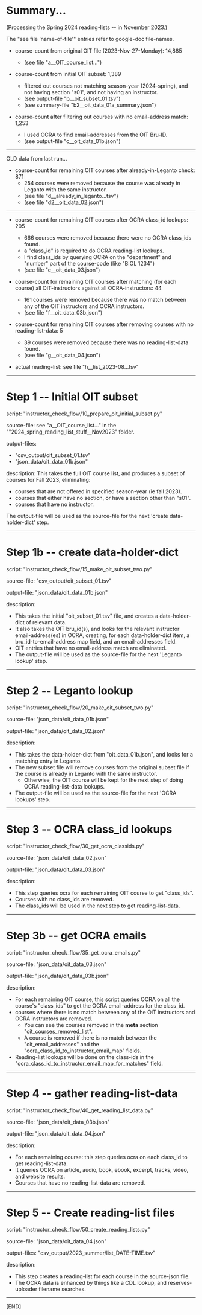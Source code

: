 # Summary...

(Processing the Spring 2024 reading-lists -- in November 2023.)

The "see file 'name-of-file'" entries refer to google-doc file-names.

- course-count from original OIT file (2023-Nov-27-Monday): 14,885
    - (see file "a__OIT_course_list...")

- course-count from initial OIT subset: 1,389
    - filtered out courses not matching season-year (2024-spring), and not having section "s01", and not having an instructor.
    - (see output-file "b__oit_subset_01.tsv")
    - (see summary-file "b2__oit_data_01a_summary.json")

- course-count after filtering out courses with no email-address match: 1,253
    - I used OCRA to find email-addresses from the OIT Bru-ID.
    - (see output-file "c__oit_data_01b.json")


---


OLD data from last run...

- course-count for remaining OIT courses after already-in-Leganto check: 871
    - 254 courses were removed because the course was already in Leganto with the same instructor.
    - (see file "d__already_in_leganto...tsv")
    - (see file "d2__oit_data_02.json")

---


- course-count for remaining OIT courses after OCRA class_id lookups: 205
    - 666 courses were removed because there were no OCRA class_ids found.
    - a "class_id" is required to do OCRA reading-list lookups.
    - I find class_ids by querying OCRA on the "department" and "number" part of the course-code (like "BIOL 1234")
    - (see file "e__oit_data_03.json")

- course-count for remaining OIT courses after matching (for each course) all OIT-instructors against all OCRA-instructors: 44
    - 161 courses were removed because there was no match between any of the OIT instructors and OCRA instructors.
    - (see file "f__oit_data_03b.json")

- course-count for remaining OIT courses after removing courses with no reading-list-data: 5
    - 39 courses were removed because there was no reading-list-data found.
    - (see file "g__oit_data_04.json")

- actual reading-list: see file "h__list_2023-08...tsv"

---


# Step 1 -- Initial OIT subset

script: "instructor_check_flow/10_prepare_oit_initial_subset.py"

source-file: see "a__OIT_course_list..." in the ""2024_spring_reading_list_stuff__Nov2023" folder.

output-files: 
- "csv_output/oit_subset_01.tsv"
- "json_data/oit_data_01b.json"

description:
This takes the full OIT course list, and produces a subset of courses for Fall 2023, eliminating:
- courses that are not offered in specified season-year (ie fall 2023).
- courses that either have no section, or have a section other than "s01".
- courses that have no instructor.

The output-file will be used as the source-file for the next 'create data-holder-dict' step.

---


# Step 1b -- create data-holder-dict

script: "instructor_check_flow/15_make_oit_subset_two.py"

source-file: "csv_output/oit_subset_01.tsv"

output-file: "json_data/oit_data_01b.json"

description:
- This takes the initial "oit_subset_01.tsv" file, and creates a data-holder-dict of relevant data. 
- It also takes the OIT bru_id(s), and looks for the relevant instructor email-address(es) in OCRA, creating, for each data-holder-dict item, a bru_id-to-email-address map field, and an email-addresses field.
- OIT entries that have no email-address match are eliminated.
- The output-file will be used as the source-file for the next 'Leganto lookup' step.

---


# Step 2 -- Leganto lookup

script: "instructor_check_flow/20_make_oit_subset_two.py"

source-file: "json_data/oit_data_01b.json"

output-file: "json_data/oit_data_02.json"

description:
- This takes the data-holder-dict from "oit_data_01b.json", and looks for a matching entry in Leganto.
- The new subset file will remove courses from the original subset file if the course is already in Leganto with the same instructor.
    - Otherwise, the OIT course will be kept for the next step of doing OCRA reading-list-data lookups.
- The output-file will be used as the source-file for the next 'OCRA lookups' step.

---


# Step 3 -- OCRA class_id lookups

script: "instructor_check_flow/30_get_ocra_classids.py"

source-file: "json_data/oit_data_02.json"

output-file: "json_data/oit_data_03.json"

description:
- This step queries ocra for each remaining OIT course to get "class_ids".
- Courses with no class_ids are removed.
- The class_ids will be used in the next step to get reading-list-data.

---


# Step 3b -- get OCRA emails

script: "instructor_check_flow/35_get_ocra_emails.py"

source-file: "json_data/oit_data_03.json"

output-file: "json_data/oit_data_03b.json"

description:
- For each remaining OIT course, this script queries OCRA on all the course's "class_ids" to get the OCRA email-address for the class_id.
- courses where there is no match between any of the OIT instructors and OCRA instructors are removed.
    - You can see the courses removed in the __meta__ section "oit_courses_removed_list".
    - A course is removed if there is no match between the "oit_email_addresses" and the "ocra_class_id_to_instructor_email_map" fields.
- Reading-list lookups will be done on the class-ids in the "ocra_class_id_to_instructor_email_map_for_matches" field.

---


# Step 4 -- gather reading-list-data

script: "instructor_check_flow/40_get_reading_list_data.py"

source-file: "json_data/oit_data_03b.json"

output-file: "json_data/oit_data_04.json"

description:
- For each remaining course: this step queries ocra on each class_id to get reading-list-data.
- It queries OCRA on article, audio, book, ebook, excerpt, tracks, video, and website results.
- Courses that have no reading-list-data are removed.

---


# Step 5 -- Create reading-list files

script: "instructor_check_flow/50_create_reading_lists.py"

source-file: "json_data/oit_data_04.json"

output-files: "csv_output/2023_summer/list_DATE-TIME.tsv"

description:
- This step creates a reading-list for each course in the source-json file.
- The OCRA data is enhanced by things like a CDL lookup, and reserves-uploader filename searches.

---

[END]
